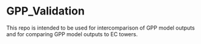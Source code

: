 # GPP_Validation

This repo is intended to be used for intercomparison of GPP model outputs and for comparing GPP model outputs to EC towers.